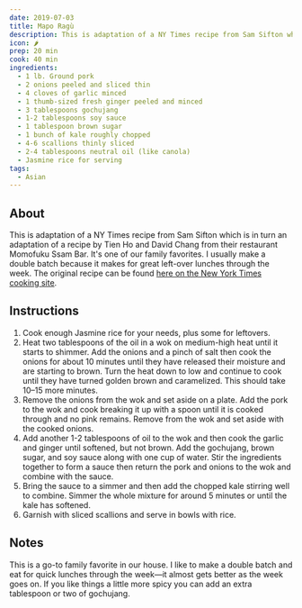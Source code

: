 ```yaml
---
date: 2019-07-03
title: Mapo Ragù
description: This is adaptation of a NY Times recipe from Sam Sifton which is in turn an adaptation of a recipe by Tien Ho and David Chang from their restaurant Momofuku Ssam Bar
icon: 🌶
prep: 20 min
cook: 40 min
ingredients:
  - 1 lb. Ground pork
  - 2 onions peeled and sliced thin
  - 4 cloves of garlic minced
  - 1 thumb-sized fresh ginger peeled and minced
  - 3 tablespoons gochujang
  - 1-2 tablespoons soy sauce
  - 1 tablespoon brown sugar
  - 1 bunch of kale roughly chopped
  - 4-6 scallions thinly sliced
  - 2-4 tablespoons neutral oil (like canola)
  - Jasmine rice for serving
tags:
  - Asian
---
```

## About
This is adaptation of a NY Times recipe from Sam Sifton which is in turn an adaptation of a recipe by Tien Ho and David Chang from their restaurant Momofuku Ssam Bar. It's one of our family favorites. I usually make a double batch because it makes for great left-over lunches through the week. The original recipe can be found [here on the New York Times cooking site](https://cooking.nytimes.com/recipes/1018404-mapo-ragu).

## Instructions
1. Cook enough Jasmine rice for your needs, plus some for leftovers.
1. Heat two tablespoons of the oil in a wok on medium-high heat until it starts to shimmer. Add the onions and a pinch of salt then cook the onions for about 10 minutes until they have released their moisture and are starting to brown. Turn the heat down to low and continue to cook until they have turned golden brown and caramelized. This should take 10–15 more minutes.
1. Remove the onions from the wok and set aside on a plate. Add the pork to the wok and cook breaking it up with a spoon until it is cooked through and no pink remains. Remove from the wok and set aside with the cooked onions.
1. Add another 1-2 tablespoons of oil to the wok and then cook the garlic and ginger until softened, but not brown. Add the gochujang, brown sugar, and soy sauce along with one cup of water. Stir the ingredients together to form a sauce then return the pork and onions to the wok and combine with the sauce.
1. Bring the sauce to a simmer and then add the chopped kale stirring well to combine. Simmer the whole mixture for around 5 minutes or until the kale has softened.
1. Garnish with sliced scallions and serve in bowls with rice.

## Notes
This is a go-to family favorite in our house. I like to make a double batch and eat for quick lunches through the week—it almost gets better as the week goes on. If you like things a little more spicy you can add an extra tablespoon or two of gochujang.